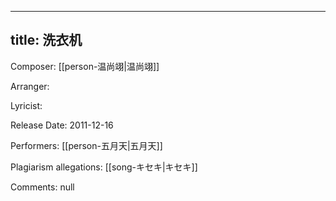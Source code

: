 
---
title: 洗衣机
---
Composer: [[person-温尚翊|温尚翊]]

Arranger: 

Lyricist: 

Release Date: 2011-12-16

Performers: [[person-五月天|五月天]]

Plagiarism allegations:
[[song-キセキ|キセキ]]

Comments:
null
